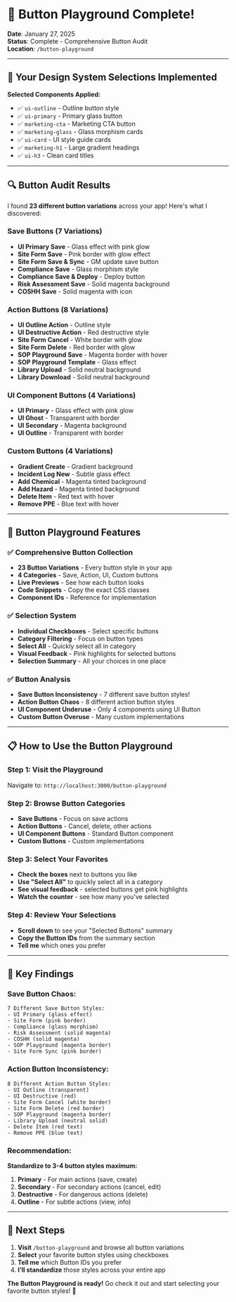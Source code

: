 # 🎯 Button Playground Complete!

**Date**: January 27, 2025  
**Status**: Complete - Comprehensive Button Audit  
**Location**: `/button-playground`

---

## 🎯 **Your Design System Selections Implemented**

**Selected Components Applied:**
- ✅ `ui-outline` - Outline button style
- ✅ `ui-primary` - Primary glass button  
- ✅ `marketing-cta` - Marketing CTA button
- ✅ `marketing-glass` - Glass morphism cards
- ✅ `ui-card` - UI style guide cards
- ✅ `marketing-h1` - Large gradient headings
- ✅ `ui-h3` - Clean card titles

---

## 🔍 **Button Audit Results**

I found **23 different button variations** across your app! Here's what I discovered:

### **Save Buttons (7 Variations)**
- **UI Primary Save** - Glass effect with pink glow
- **Site Form Save** - Pink border with glow effect
- **Site Form Save & Sync** - GM update save button
- **Compliance Save** - Glass morphism style
- **Compliance Save & Deploy** - Deploy button
- **Risk Assessment Save** - Solid magenta background
- **COSHH Save** - Solid magenta with icon

### **Action Buttons (8 Variations)**
- **UI Outline Action** - Outline style
- **UI Destructive Action** - Red destructive style
- **Site Form Cancel** - White border with glow
- **Site Form Delete** - Red border with glow
- **SOP Playground Save** - Magenta border with hover
- **SOP Playground Template** - Glass effect
- **Library Upload** - Solid neutral background
- **Library Download** - Solid neutral background

### **UI Component Buttons (4 Variations)**
- **UI Primary** - Glass effect with pink glow
- **UI Ghost** - Transparent with border
- **UI Secondary** - Magenta background
- **UI Outline** - Transparent with border

### **Custom Buttons (4 Variations)**
- **Gradient Create** - Gradient background
- **Incident Log New** - Subtle glass effect
- **Add Chemical** - Magenta tinted background
- **Add Hazard** - Magenta tinted background
- **Delete Item** - Red text with hover
- **Remove PPE** - Blue text with hover

---

## 🚀 **Button Playground Features**

### **✅ Comprehensive Button Collection**
- **23 Button Variations** - Every button style in your app
- **4 Categories** - Save, Action, UI, Custom buttons
- **Live Previews** - See how each button looks
- **Code Snippets** - Copy the exact CSS classes
- **Component IDs** - Reference for implementation

### **✅ Selection System**
- **Individual Checkboxes** - Select specific buttons
- **Category Filtering** - Focus on button types
- **Select All** - Quickly select all in category
- **Visual Feedback** - Pink highlights for selected buttons
- **Selection Summary** - All your choices in one place

### **✅ Button Analysis**
- **Save Button Inconsistency** - 7 different save button styles!
- **Action Button Chaos** - 8 different action button styles
- **UI Component Underuse** - Only 4 components using UI Button
- **Custom Button Overuse** - Many custom implementations

---

## 📋 **How to Use the Button Playground**

### **Step 1: Visit the Playground**
Navigate to: `http://localhost:3000/button-playground`

### **Step 2: Browse Button Categories**
- **Save Buttons** - Focus on save actions
- **Action Buttons** - Cancel, delete, other actions
- **UI Component Buttons** - Standard Button component
- **Custom Buttons** - Custom implementations

### **Step 3: Select Your Favorites**
- **Check the boxes** next to buttons you like
- **Use "Select All"** to quickly select all in a category
- **See visual feedback** - selected buttons get pink highlights
- **Watch the counter** - see how many you've selected

### **Step 4: Review Your Selections**
- **Scroll down** to see your "Selected Buttons" summary
- **Copy the Button IDs** from the summary section
- **Tell me** which ones you prefer

---

## 🎨 **Key Findings**

### **Save Button Chaos:**
```
7 Different Save Button Styles:
- UI Primary (glass effect)
- Site Form (pink border)
- Compliance (glass morphism)
- Risk Assessment (solid magenta)
- COSHH (solid magenta)
- SOP Playground (magenta border)
- Site Form Sync (pink border)
```

### **Action Button Inconsistency:**
```
8 Different Action Button Styles:
- UI Outline (transparent)
- UI Destructive (red)
- Site Form Cancel (white border)
- Site Form Delete (red border)
- SOP Playground (magenta border)
- Library Upload (neutral solid)
- Delete Item (red text)
- Remove PPE (blue text)
```

### **Recommendation:**
**Standardize to 3-4 button styles maximum:**
1. **Primary** - For main actions (save, create)
2. **Secondary** - For secondary actions (cancel, edit)
3. **Destructive** - For dangerous actions (delete)
4. **Outline** - For subtle actions (view, info)

---

## 🎉 **Next Steps**

1. **Visit** `/button-playground` and browse all button variations
2. **Select** your favorite button styles using checkboxes
3. **Tell me** which Button IDs you prefer
4. **I'll standardize** those styles across your entire app

**The Button Playground is ready!** Go check it out and start selecting your favorite button styles! 🚀
